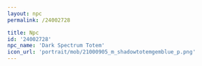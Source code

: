 ```yaml
---
layout: npc
permalink: /24002728

title: Npc
id: '24002728'
npc_name: 'Dark Spectrum Totem'
icon_url: 'portrait/mob/21000905_m_shadowtotemgemblue_p.png'
---
```


